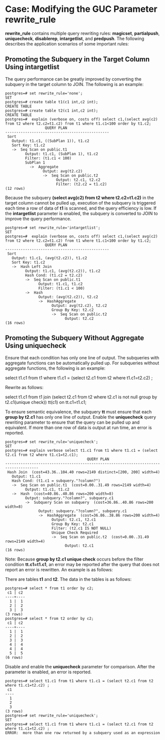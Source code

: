 # Case: Modifying the GUC Parameter rewrite\_rule<a name="EN-US_TOPIC_0000001086786554"></a>

**rewrite\_rule**  contains multiple query rewriting rules:  **magicset**,  **partialpush**,  **uniquecheck**,  **disablerep**,  **intargetlist**, and  **predpush**. The following describes the application scenarios of some important rules:

## Promoting the Subquery in the Target Column Using intargetlist<a name="section66521181379"></a>

The query performance can be greatly improved by converting the subquery in the target column to JOIN. The following is an example:

```
postgres=# set rewrite_rule='none';
SET
postgres=# create table t1(c1 int,c2 int);
CREATE TABLE
postgres=# create table t2(c1 int,c2 int);
CREATE TABLE
postgres=#  explain (verbose on, costs off) select c1,(select avg(c2) from t2 where t2.c2=t1.c2) from t1 where t1.c1<100 order by t1.c2;
                  QUERY PLAN
-----------------------------------------------
 Sort
   Output: t1.c1, ((SubPlan 1)), t1.c2
   Sort Key: t1.c2
   ->  Seq Scan on public.t1
         Output: t1.c1, (SubPlan 1), t1.c2
         Filter: (t1.c1 < 100)
         SubPlan 1
           ->  Aggregate
                 Output: avg(t2.c2)
                 ->  Seq Scan on public.t2
                       Output: t2.c1, t2.c2
                       Filter: (t2.c2 = t1.c2)
(12 rows)
```

Because the subquery  **\(select avg\(c2\) from t2 where t2.c2=t1.c2\)**  in the target column cannot be pulled up, execution of the subquery is triggered each time a row of data of  **t1**  is scanned, and the query efficiency is low. If the  **intargetlist**  parameter is enabled, the subquery is converted to JOIN to improve the query performance.

```
postgres=# set rewrite_rule='intargetlist';
SET
postgres=#  explain (verbose on, costs off) select c1,(select avg(c2) from t2 where t2.c2=t1.c2) from t1 where t1.c1<100 order by t1.c2;
                  QUERY PLAN
-----------------------------------------------
 Sort
   Output: t1.c1, (avg(t2.c2)), t1.c2
   Sort Key: t1.c2
   ->  Hash Left Join
         Output: t1.c1, (avg(t2.c2)), t1.c2
         Hash Cond: (t1.c2 = t2.c2)
         ->  Seq Scan on public.t1
               Output: t1.c1, t1.c2
               Filter: (t1.c1 < 100)
         ->  Hash
               Output: (avg(t2.c2)), t2.c2
               ->  HashAggregate
                     Output: avg(t2.c2), t2.c2
                     Group By Key: t2.c2
                     ->  Seq Scan on public.t2
                           Output: t2.c2
(16 rows)
```

## Promoting the Subquery Without Aggregate Using uniquecheck<a name="section20180151614815"></a>

Ensure that each condition has only one line of output. The subqueries with aggregate functions can be automatically pulled up. For subqueries without aggregate functions, the following is an example:

select t1.c1 from t1 where t1.c1 = \(select t2.c1 from t2 where t1.c1=t2.c2\) ;

Rewrite as follows:

select t1.c1 from t1 join \(select t2.c1 from t2 where t2.c1 is not null group by t2.c1\(unique check\)\) tt\(c1\) on tt.c1=t1.c1;

To ensure semantic equivalence, the subquery  **tt**  must ensure that each  **group by t2.c1**  has only one line of output. Enable the  **uniquecheck**  query rewriting parameter to ensure that the query can be pulled up and equivalent. If more than one row of data is output at run time, an error is reported.

```
postgres=# set rewrite_rule='uniquecheck';
SET
postgres=# explain verbose select t1.c1 from t1 where t1.c1 = (select t2.c1 from t2 where t1.c1=t2.c1);
                                     QUERY PLAN
-------------------------------------------------------------------------------------
 Hash Join  (cost=43.36..104.40 rows=2149 distinct=[200, 200] width=4)
   Output: t1.c1
   Hash Cond: (t1.c1 = subquery."?column?")
   ->  Seq Scan on public.t1  (cost=0.00..31.49 rows=2149 width=4)
         Output: t1.c1, t1.c2
   ->  Hash  (cost=40.86..40.86 rows=200 width=8)
         Output: subquery."?column?", subquery.c1
         ->  Subquery Scan on subquery  (cost=36.86..40.86 rows=200 width=8)
               Output: subquery."?column?", subquery.c1
               ->  HashAggregate  (cost=36.86..38.86 rows=200 width=4)
                     Output: t2.c1, t2.c1
                     Group By Key: t2.c1
                     Filter: (t2.c1 IS NOT NULL)
                     Unique Check Required
                     ->  Seq Scan on public.t2  (cost=0.00..31.49 rows=2149 width=4)
                           Output: t2.c1
(16 rows)
```

Note: Because  **group by t2.c1 unique check**  occurs before the filter condition  **tt.c1=t1.c1**, an error may be reported after the query that does not report an error is rewritten. An example is as follows:

There are tables  **t1**  and  **t2**. The data in the tables is as follows:

```
postgres=# select * from t1 order by c2;
 c1 | c2
----+----
  1 |  1
  2 |  2
  3 |  3
(3 rows)
postgres=# select * from t2 order by c2;
 c1 | c2
----+----
  1 |  1
  2 |  2
  3 |  3
  4 |  4
  4 |  4
  5 |  5
(6 rows)
```

Disable and enable the  **uniquecheck**  parameter for comparison. After the parameter is enabled, an error is reported.

```
postgres=# select t1.c1 from t1 where t1.c1 = (select t2.c1 from t2 where t1.c1=t2.c2) ;
 c1
----
  1
  2
  3
(3 rows)
postgres=# set rewrite_rule='uniquecheck';
SET
postgres=# select t1.c1 from t1 where t1.c1 = (select t2.c1 from t2 where t1.c1=t2.c2) ;
ERROR:  more than one row returned by a subquery used as an expression
```

